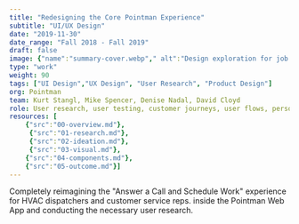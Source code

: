 ```yaml
---
title: "Redesigning the Core Pointman Experience"
subtitle: "UI/UX Design"
date: "2019-11-30"
date_range: "Fall 2018 - Fall 2019"
draft: false
image: {"name":"summary-cover.webp"," alt":"Design exploration for job and customer screens in the Pointman App"}
type: "work"
weight: 90
tags: ["UI Design","UX Design", "User Research", "Product Design"]
org: Pointman
team: Kurt Stangl, Mike Spencer, Denise Nadal, David Cloyd
role: User research, user testing, customer journeys, user flows, personas, information architecture, task analysis
resources: [
    {"src":"00-overview.md"},
     {"src":"01-research.md"},
     {"src":"02-ideation.md"},
     {"src":"03-visual.md"},
    {"src":"04-components.md"},
    {"src":"05-outcome.md"}]
---
```

Completely reimagining the "Answer a Call and Schedule Work" experience for HVAC dispatchers and customer service reps. inside the Pointman Web App and conducting the necessary user research.


